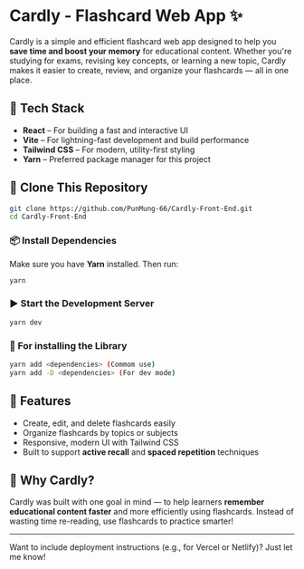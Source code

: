 # Cardly - Flashcard Web App ✨

Cardly is a simple and efficient flashcard web app designed to help you **save time and boost your memory** for educational content. Whether you're studying for exams, revising key concepts, or learning a new topic, Cardly makes it easier to create, review, and organize your flashcards — all in one place.

## 🚀 Tech Stack

- **React** – For building a fast and interactive UI  
- **Vite** – For lightning-fast development and build performance  
- **Tailwind CSS** – For modern, utility-first styling  
- **Yarn** – Preferred package manager for this project  

## 🔗 Clone This Repository

```bash
git clone https://github.com/PunMung-66/Cardly-Front-End.git
cd Cardly-Front-End
```

### 📦 Install Dependencies

Make sure you have **Yarn** installed. Then run:

```bash
yarn
```

### ▶️ Start the Development Server

```bash
yarn dev
```

### 💾 For installing the Library

```bash
yarn add <dependencies> (Commom use)
yarn add -D <dependencies> (For dev mode)
```

## 🎯 Features

- Create, edit, and delete flashcards easily  
- Organize flashcards by topics or subjects  
- Responsive, modern UI with Tailwind CSS  
- Built to support **active recall** and **spaced repetition** techniques  

## 📌 Why Cardly?

Cardly was built with one goal in mind — to help learners **remember educational content faster** and more efficiently using flashcards. Instead of wasting time re-reading, use flashcards to practice smarter!

---

Want to include deployment instructions (e.g., for Vercel or Netlify)? Just let me know!
